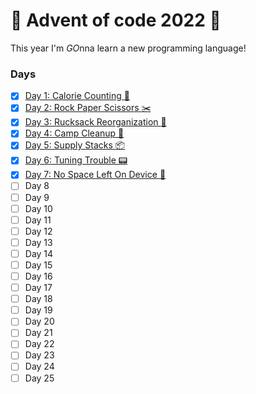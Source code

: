 # :christmas_tree: Advent of code 2022 :christmas_tree:	

This year I'm *GO*nna learn a new programming language!

### Days
- [x] [Day 1: Calorie Counting :cookie:](https://github.com/ggapac/advent-of-code-2022/tree/main/day01) 
- [x] [Day 2: Rock Paper Scissors :scissors:](https://github.com/ggapac/advent-of-code-2022/tree/main/day02) 
- [x] [Day 3: Rucksack Reorganization :school_satchel:](https://github.com/ggapac/advent-of-code-2022/tree/main/day03)
- [x] [Day 4: Camp Cleanup :broom:](https://github.com/ggapac/advent-of-code-2022/tree/main/day04)
- [x] [Day 5: Supply Stacks :package:](https://github.com/ggapac/advent-of-code-2022/tree/main/day05)
- [x] [Day 6: Tuning Trouble :pager:](https://github.com/ggapac/advent-of-code-2022/tree/main/day06)
- [x] [Day 7: No Space Left On Device :floppy_disk:](https://github.com/ggapac/advent-of-code-2022/tree/main/day07)
- [ ] Day 8
- [ ] Day 9
- [ ] Day 10
- [ ] Day 11
- [ ] Day 12
- [ ] Day 13
- [ ] Day 14
- [ ] Day 15
- [ ] Day 16
- [ ] Day 17
- [ ] Day 18
- [ ] Day 19
- [ ] Day 20
- [ ] Day 21
- [ ] Day 22
- [ ] Day 23
- [ ] Day 24
- [ ] Day 25
